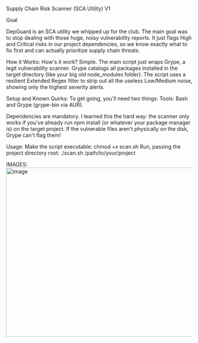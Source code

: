 Supply Chain Risk Scanner (SCA Utility) V1

Goal

DepGuard is an SCA utility we whipped up for the club. The main goal was to stop dealing with those huge, noisy vulnerability reports. It just flags High and Critical risks in our project dependencies, so we know exactly what to fix first and can actually prioritize supply chain threats.

How it Works:
How's it work? Simple. The main script just wraps Grype, a legit vulnerability scanner.
Grype catalogs all packages installed in the target directory (like your big old node_modules folder).
The script uses a resilient Extended Regex filter to strip out all the useless Low/Medium noise, showing only the highest severity alerts.

Setup and Known Quirks:
To get going, you'll need two things:
Tools: Bash and Grype (grype-bin via AUR).

Dependencies are mandatory. I learned this the hard way: the scanner only works if you've already run npm install (or whatever your package manager is) on the target project. If the vulnerable files aren't physically on the disk, Grype can't flag them!

Usage:
Make the script executable: chmod +x scan.sh
Run, passing the project directory root:
./scan.sh /path/to/your/project

IMAGES:
<img width="1840" height="457" alt="image" src="https://github.com/user-attachments/assets/409a6b55-b84c-401b-94b9-554f23d099b4" />
